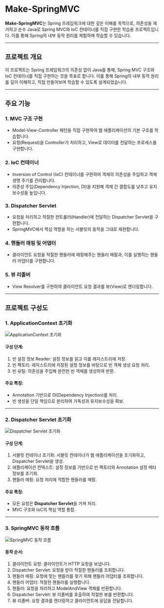 # Make-SpringMVC

**Make-SpringMVC**는 Spring 프레임워크에 대한 깊은 이해를 목적으로, 의존성을 제거하고 순수 Java로 Spring MVC와 IoC 컨테이너를 직접 구현한 학습용 프로젝트입니다. 이를 통해 Spring의 내부 동작 원리를 체험하며 학습할 수 있습니다.

---

## 프로젝트 개요
이 프로젝트는 Spring 프레임워크의 의존성 없이 Java를 통해, Spring MVC 구조와 IoC 컨테이너를 직접 구현하는 것을 목표로 합니다.
이를 통해 Spring의 내부 동작 원리를 깊이 이해하고, 직접 만들어보며 학습할 수 있도록 설계되었습니다.

---

## 주요 기능

### 1. MVC 구조 구현
- Model-View-Controller 패턴을 직접 구현하여 웹 애플리케이션의 기본 구조를 학습합니다.
- 요청(Request)을 Controller가 처리하고, View로 데이터를 전달하는 프로세스를 구현합니다.

### 2. IoC 컨테이너
- Inversion of Control (IoC) 컨테이너를 구현하여 객체의 의존성을 주입하고 객체 생명 주기를 관리합니다.
- 의존성 주입(Dependency Injection, DI)을 지원해 객체 간 결합도를 낮추고 유지보수성을 높입니다.

### 3. Dispatcher Servlet
- 요청을 처리하고 적절한 컨트롤러(Handler)에 전달하는 Dispatcher Servlet을 구현합니다.
- SpringMVC에서 핵심 역할을 하는 서블릿의 동작을 그대로 재현합니다.

### 4. 핸들러 매핑 및 어댑터
- 클라이언트 요청을 적절한 핸들러에 매핑해주는 핸들러 매핑과, 이를 실행하는 핸들러 어댑터를 구현합니다.
  
### 5. 뷰 리졸버
- View Resolver를 구현하여 클라이언트 요청 결과를 뷰(View)로 렌더링합니다.

---

## 프로젝트 구성도

### 1. ApplicationContext 초기화

![ApplicationContext 초기화](https://github.com/mjj111/Self-SpringMVC/assets/86913355/cac1d989-215a-46a1-92c4-4c0eb1053d3a)

#### 구성 단계:
1. 빈 설정 정보 Reader: 설정 정보를 읽고 이를 레지스트리에 저장.
2. 빈 팩토리: 레지스트리에 저장된 설정 정보를 바탕으로 빈 객체 생성 요청 처리.
3. 빈 유틸: 의존성을 주입해 완전한 빈 객체를 생성하여 반환.

#### 주요 특징:
- Annotation 기반으로 DI(Dependency Injection)를 처리.
- 빈 생성을 단일 책임으로 분리하여 가독성과 유지보수성을 확보.
  
---

### 2. Dispatcher Servlet 초기화

![Dispatcher Servlet 초기화](https://github.com/mjj111/Self-SpringMVC/assets/86913355/57f506dc-0c75-4e3b-9333-9f6ac95ee9c6)

#### 구성 단계:
1. 서블릿 컨테이너 초기화: 서블릿 컨테이너가 웹 애플리케이션을 초기화하고, Dispatcher Servlet을 생성.
2. 애플리케이션 컨텍스트: 설정 정보를 기반으로 빈 팩토리와 Annotation 설정 메타정보를 초기화.
3. 핸들러 매핑: 요청 처리에 적합한 핸들러를 매핑.

#### 주요 특징:
- 모든 요청은 **Dispatcher Servlet**을 거쳐 처리.
- MVC 구조와 IoC의 핵심 역할 통합.

---

### 3. SpringMVC 동작 흐름

![SpringMVC 동작 흐름](https://github.com/mjj111/Self-SpringMVC/assets/86913355/b786f7a7-22ba-49a9-b05f-e78555c2f936)

#### 동작 순서:
1. 클라이언트 요청: 클라이언트가 HTTP 요청을 보냅니다.
2. Dispatcher Servlet: 요청을 받아 적절한 핸들러를 조회합니다.
3. 핸들러 매핑: 요청에 맞는 핸들러를 찾기 위해 핸들러 어댑터를 조회합니다.
4. 핸들러 어댑터: 적절한 핸들러를 실행합니다.
5. 핸들러: 요청을 처리하고 ModelAndView 객체를 반환합니다.
6. Dispatcher Servlet: 뷰 리졸버를 호출하여 적절한 뷰를 반환합니다.
7. 뷰 리졸버: 요청 결과를 렌더링하고 클라이언트에 응답을 전달합니다.

